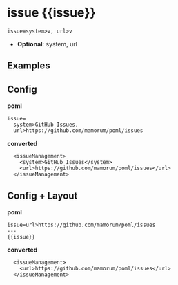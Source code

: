 # issue {{issue}}
```
issue=system>v, url>v
```

- **Optional**: system, url


## Examples
## Config
**poml**
```
issue=
  system>GitHub Issues,
  url>https://github.com/mamorum/poml/issues
```

**converted**
```
  <issueManagement>
    <system>GitHub Issues</system>
    <url>https://github.com/mamorum/poml/issues</url>
  </issueManagement>
```

## Config + Layout
**poml**
```
issue=url>https://github.com/mamorum/poml/issues
---
{{issue}}
```

**converted**
```
  <issueManagement>
    <url>https://github.com/mamorum/poml/issues</url>
  </issueManagement>
```
